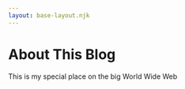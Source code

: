 ```yaml
--- 
layout: base-layout.njk 
---
```

# About This Blog 
  
This is my special place on the big World Wide Web